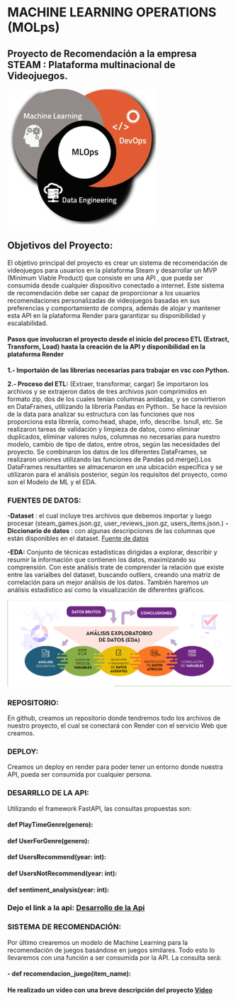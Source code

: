 # MACHINE LEARNING OPERATIONS (MOLps)

## Proyecto de Recomendación a la empresa STEAM : Plataforma multinacional de Videojuegos.

![](img2.png)

## Objetivos del Proyecto: 

 El objetivo principal del proyecto es crear un sistema de recomendación de videojuegos para usuarios en la plataforma Steam y desarrollar un MVP (Minimum Viable Product) que consiste en una API , que pueda ser consumida desde cualquier dispositivo conectado a internet. Este sistema de recomendación debe ser capaz de proporcionar a los usuarios recomendaciones personalizadas de videojuegos basadas en sus preferencias y comportamiento de compra, además de alojar y mantener esta API en la plataforma Render para garantizar su disponibilidad y escalabilidad.  

#### **Pasos que involucran el proyecto desde el inicio del proceso ETL (Extract, Transform, Load) hasta la creación de la API y disponibilidad en la plataforma Render** 

**1.- Importaión de las librerias necesarias para trabajar en vsc con Python.**  

  
**2.- Proceso del ETL:** (Extraer, transformar, cargar)
Se importaron los archivos y se extrajeron datos de tres archivos json comprimidos en formato zip, dos de los cuales tenían columnas anidadas, y se convirtieron en DataFrames,  utilizando la librería Pandas en Python.. Se hace la revision de la data para analizar su estructura con las funciones que nos proporciona esta librería, como:head, shape, info, describe. Isnull, etc. 
Se realizaron tareas de validación y limpieza de datos, como eliminar duplicados, eliminar valores nulos, columnas no necesarias para nuestro modelo, cambio de tipo de datos, entre otros,  según las necesidades del proyecto. 
Se combinaron los datos de los diferentes DataFrames, se realizaron  uniones utilizando las funciones de Pandas pd.merge().Los DataFrames resultantes se almacenaron  en una ubicación específica y se utilizaron para el análisis posterior, según los requisitos del proyecto, como son el Modelo de ML y el EDA. 

### FUENTES DE DATOS: 

**-Dataset** : el cual incluye tres archivos que debemos importar y luego procesar (steam_games.json.gz, user_reviews_json.gz, users_items.json.)
**- Diccionario de datos** : con algunas descripciones de las columnas que están disponibles en el dataset. [Fuente de datos](https://drive.google.com/drive/folders/1-wPR1TltFnhXaQS_FQ7TFw4DKL6658f3?usp=sharing)


**-EDA:** Conjunto de técnicas estadísticas dirigidas a explorar, describir y resumir la información que contienen los datos, maximizando su comprensión. Con este análisis trate de comprender la relación que existe entre las varialbes del dataset, buscando outliers, creando una matriz de correlación para un mejor análisis de los datos. También haremos un análisis estadístico así como la visualización de diferentes gráficos.

 ![](img.png)


### REPOSITORIO:
En github, creamos un repositorio donde tendremos todo los archivos de nuestro proyecto, el cual se conectará con Render con el servicio Web que creamos.

### DEPLOY:
Creamos un deploy en render para poder tener un entorno donde nuestra API, pueda ser consumida por cualquier persona.

### DESARRLLO DE LA API:
Utilizando el framework FastAPI, las consultas propuestas son:

####  def PlayTimeGenre(genero):
####  def UserForGenre(genero):
####  def UsersRecommend(year: int):
####  def UsersNotRecommend(year: int):
####  def sentiment_analysis(year: int):  


### Dejo el link a la api: [Desarrollo de la Api](https://fastapi-j9ta.onrender.com/docs)

### SISTEMA DE RECOMENDACIÓN: 
Por último crearemos un modelo de Machine Learning para la recomendación de juegos basándose en juegos similares. Todo esto lo llevaremos con una función a ser consumida por la API. La consulta será:
####  **- def recomendacion_juego(item_name):**

#### He realizado un vídeo con una breve descripción del proyecto [Video](https://www.youtube.com/watch?v=B2wgW4MXN5U)


